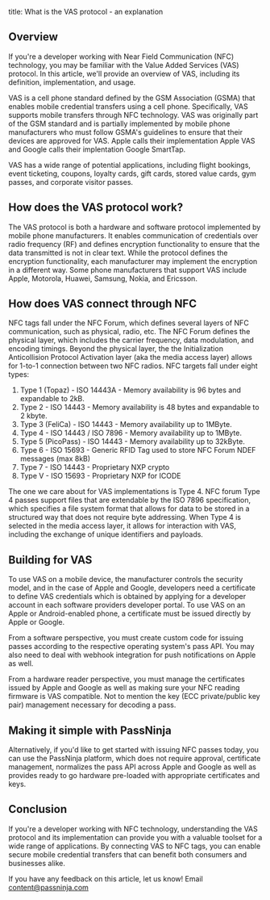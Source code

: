 title: What is the VAS protocol - an explanation

## Overview

If you're a developer working with Near Field Communication (NFC) technology, you may be familiar with the Value Added Services (VAS) protocol. In this article, we'll provide an overview of VAS, including its definition, implementation, and usage.

VAS is a cell phone standard defined by the GSM Association (GSMA) that enables mobile credential transfers using a cell phone. Specifically, VAS supports mobile transfers through NFC technology. VAS was originally part of the GSM standard and is partially implemented by mobile phone manufacturers who must follow GSMA's guidelines to ensure that their devices are approved for VAS. Apple calls their implementation Apple VAS and Google calls their implentation Google SmartTap.

VAS has a wide range of potential applications, including flight bookings, event ticketing, coupons, loyalty cards, gift cards, stored value cards, gym passes, and corporate visitor passes.

## How does the VAS protocol work?

The VAS protocol is both a hardware and software protocol implemented by mobile phone manufacturers. It enables communication of credentials over radio frequency (RF) and defines encryption functionality to ensure that the data transmitted is not in clear text. While the protocol defines the encryption functionality, each manufacturer may implement the encryption in a different way. Some phone manufacturers that support VAS include Apple, Motorola, Huawei, Samsung, Nokia, and Ericsson.

## How does VAS connect through NFC

NFC tags fall under the NFC Forum, which defines several layers of NFC communication, such as physical, radio, etc. The NFC Forum defines the physical layer, which includes the carrier frequency, data modulation, and encoding timings. Beyond the physical layer, the the Initialization Anticollision Protocol Activation layer (aka the media access layer) allows for 1-to-1 connection between two NFC radios. NFC targets fall under eight types:

1. Type 1 (Topaz) - ISO 14443A - Memory availability is 96 bytes and expandable to 2kB.
2. Type 2 - ISO 14443 - Memory availability is 48 bytes and expandable to 2 kbyte.
3. Type 3 (FeliCa) - ISO 14443 - Memory availability up to 1MByte.
4. Type 4 - ISO 14443 / ISO 7896 - Memory availability up to 1MByte.
5. Type 5 (PicoPass) - ISO 14443 - Memory availability up to 32kByte.
6. Type 6 - ISO 15693 - Generic RFID Tag used to store NFC Forum NDEF messages (max 8kB)
7. Type 7 - ISO 14443 - Proprietary NXP crypto
8. Type V - ISO 15693 - Proprietary NXP for ICODE

The one we care about for VAS implementations is Type 4. NFC forum Type 4 passes support files that are extendable by the ISO 7896 specification, which specifies a file system format that allows for data to be stored in a structured way that does not require byte addressing. When Type 4 is selected in the media access layer, it allows for interaction with VAS, including the exchange of unique identifiers and payloads.

## Building for VAS

To use VAS on a mobile device, the manufacturer controls the security model, and in the case of Apple and Google, developers need a certificate to define VAS credentials which is obtained by applying for a developer account in each software providers developer portal. To use VAS on an Apple or Android-enabled phone, a certificate must be issued directly by Apple or Google.

From a software perspective, you must create custom code for issuing passes according to the respective operating system's pass API. You may also need to deal with webhook integration for push notifications on Apple as well.

From a hardware reader perspective, you must manage the certificates issued by Apple and Google as well as making sure your NFC reading firmware is VAS compatible. Not to mention the key (ECC private/public key pair) management necessary for decoding a pass.

## Making it simple with PassNinja

Alternatively, if you'd like to get started with issuing NFC passes today, you can use the PassNinja platform, which does not require approval, certificate management, normalizes the pass API across Apple and Google as well as provides ready to go hardware pre-loaded with appropriate certificates and keys.

## Conclusion

If you're a developer working with NFC technology, understanding the VAS protocol and its implementation can provide you with a valuable toolset for a wide range of applications. By connecting VAS to NFC tags, you can enable secure mobile credential transfers that can benefit both consumers and businesses alike.

If you have any feedback on this article, let us know! Email content@passninja.com
